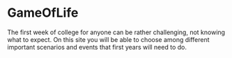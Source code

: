 # GameOfLife
The first week of college for anyone can be rather challenging, not knowing what to expect. On this site you will be able to choose among different important scenarios and events that first years will need to do.
